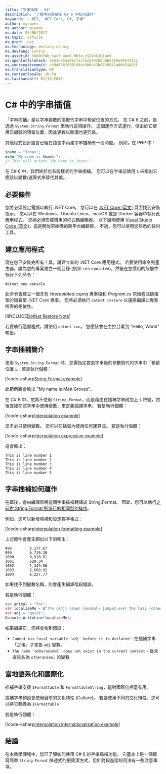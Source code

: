 ```yaml
---
title: "字串插補 - C#"
description: "了解字串插補在 C# 6 中如何運作"
keywords: ".NET, .NET Core, C#, 字串"
author: mgroves
ms.author: wiwagn
ms.date: 03/06/2017
ms.topic: article
ms.prod: .net
ms.technology: devlang-csharp
ms.devlang: csharp
ms.assetid: f8806f6b-3ac7-4ee6-9b3e-c524d5301ae9
ms.openlocfilehash: b6b3ce53a08cfacfacb19266b0be216a40633352
ms.sourcegitcommit: c0dd436f6f8f44dc80dc43b07f6841a00b74b23f
ms.translationtype: HT
ms.contentlocale: zh-TW
ms.lasthandoff: 01/19/2018
---
```

# <a name="string-interpolation-in-c"></a>C# 中的字串插值 #

「字串插補」是以字串變數的值取代字串中預留位置的方式。 在 C# 6 之前，是透過 `System.String.Format` 來執行這項操作。 這個運作方式還行，但由於它使用已編號的預留位置，因此更難以閱讀也更冗長。

其他程式設計語言已經在語言中內建字串插補有一段時間。 例如，在 PHP 中：

```php
$name = "Jonas";
echo "My name is $name.";
// This will output "My name is Jonas."
```

在 C# 6 中，我們終於也有該樣式的字串插補。 您可以在字串前使用 `$` 來指出它應該以變數/運算式來替代其值。

## <a name="prerequisites"></a>必要條件
您將必須設定電腦以執行 .NET Core。 您可以在 [.NET Core (英文)](https://www.microsoft.com/net/core) 頁面找到安裝指示。
您可以在 Windows、Ubuntu Linux、macOS 或是 Docker 容器中執行此應用程式。 您將必須安裝慣用的程式碼編輯器。 以下說明使用 [Visual Studio Code (英文)](https://code.visualstudio.com/)，這是開放原始碼的跨平台編輯器。 不過，您可以使用您熟悉的任何工具。

## <a name="create-the-application"></a>建立應用程式

現在您已安裝完所有工具，請建立新的 .NET Core 應用程式。 若要使用命令列產生器，請為您的專案建立一個目錄 (例如 `interpolated`)，然後在您慣用的殼層中執行下列命令︰

```
dotnet new console
```

此命令會建立一個含有 *interpolated.csproj* 專案檔和 *Program.cs* 原始程式碼檔案的陽春型 .NET Core 專案。 您將必須執行 `dotnet restore` 以還原編譯此專案所需的相依性。

[!INCLUDE[DotNet Restore Note](~/includes/dotnet-restore-note.md)]

若要執行這個程式，請使用 `dotnet run`。 您應該會在主控台看到 "Hello, World" 輸出。



## <a name="intro-to-string-interpolation"></a>字串插補簡介

使用 `System.String.Format` 時，您需指定要由字串後的參數取代的字串中「預留位置」。 若是執行個體：

[!code-csharp[String.Format example](../../../samples/snippets/csharp/new-in-6/string-interpolation.cs#StringFormatExample)]  

此範例將會輸出 "My name is Matt Groves"。

在 C# 6 中，您將不使用 `String.Format`，而是藉由在插補字串前加上 `$` 符號，然後直接在該字串中使用變數，來定義插捕字串。 若是執行個體：

[!code-csharp[Interpolation example](../../../samples/snippets/csharp/new-in-6/string-interpolation.cs#InterpolationExample)]  

您不必只使用變數。 您可以在括弧內使用任何運算式。 若是執行個體：

[!code-csharp[Interpolation expression example](../../../samples/snippets/csharp/new-in-6/string-interpolation.cs#InterpolationExpressionExample)]  

這會輸出：

```
This is line number 1
This is line number 2
This is line number 3
This is line number 4
This is line number 5
```

## <a name="how-string-interpolation-works"></a>字串插補如何運作

在幕後，會由編譯器將這個字串插補轉譯成 String.Format。 因此，您可以執行[之前對 String.Format 所進行的相同型別操作](https://msdn.microsoft.com/library/dwhawy9k(v=vs.110).aspx)。

例如，您可以新增填補和設定數字格式：

[!code-csharp[Interpolation formatting example](../../../samples/snippets/csharp/new-in-6/string-interpolation.cs#InterpolationFormattingExample)]  

上述範例會產生類似以下的輸出：

```
998        5,177.67
999        6,719.30
1000       9,910.61
1001       529.34
1002       1,349.86
1003       2,660.82
1004       6,227.77
```

如果找不到變數名稱，則會產生編譯階段錯誤。

若是執行個體：

```csharp
var animal = "fox";
var localizeMe = $"The {adj} brown {animal} jumped over the lazy {otheranimal}";
var adj = "quick";
Console.WriteLine(localizeMe);
```

如果編譯它，您將會收到錯誤：
 
* `Cannot use local variable 'adj' before it is declared` - 在插補字串「之後」才宣告 `adj` 變數。
* `The name 'otheranimal' does not exist in the current context` - 從未宣告名為 `otheranimal` 的變數

## <a name="localization-and-internationalization"></a>當地語系化和國際化

插補字串支援 `IFormattable` 和 `FormattableString`，這對國際化相當有用。

插補字串預設會使用目前的文化特性 (Culture)。 若要使用不同的文化特性，您可以將它轉換為 `IFormattable`

若是執行個體：

[!code-csharp[Interpolation internationalization example](../../../samples/snippets/csharp/new-in-6/string-interpolation.cs#InterpolationInternationalizationExample)]  

## <a name="conclusion"></a>結論 

在本教學課程中，您已了解如何使用 C# 6 的字串插補功能。 它基本上是一個撰寫簡單 `String.Format` 陳述式的更簡潔方式，但針對較進階的用法有一些注意事項。
